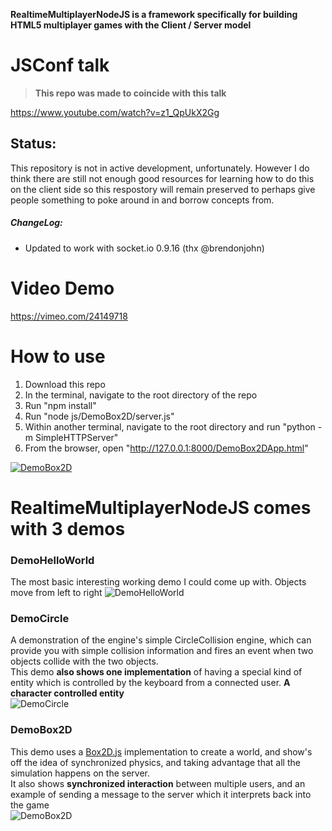 __RealtimeMultiplayerNodeJS is a framework specifically for building HTML5 multiplayer games with the Client / Server model__  

# JSConf talk

> **This repo was made to coincide with this  talk**

https://www.youtube.com/watch?v=z1_QpUkX2Gg

## Status:

This repository is not in active development, unfortunately.
However I do think there are still not enough good resources for learning how to do this on the client side so this respostory will remain preserved to perhaps give people something to poke around in and borrow concepts from.




##### ChangeLog: 
* Updated to work with socket.io 0.9.16 (thx @brendonjohn)

# Video Demo
https://vimeo.com/24149718  

# How to use
1. Download this repo
2. In the terminal, navigate to the root directory of the repo
3. Run "npm install"
4. Run "node js/DemoBox2D/server.js"
5. Within another terminal, navigate to the root directory and run "python -m SimpleHTTPServer"
6. From the browser, open "http://127.0.0.1:8000/DemoBox2DApp.html"

[![DemoBox2D](http://farm6.static.flickr.com/5105/5694643562_fffce8b9cf_z.jpg)](http://farm6.static.flickr.com/5105/5694643562_53e54993dd_o.png)
         
# RealtimeMultiplayerNodeJS comes with 3 demos
### DemoHelloWorld
The most basic interesting working demo I could come up with. Objects move from left to right
![DemoHelloWorld](http://farm6.static.flickr.com/5309/5694599438_6fd56e21bd_b.jpg "DemoCircle")

### DemoCircle
A demonstration of the engine's simple CircleCollision engine, which can provide you with simple collision information and fires an event when two objects collide with the two objects.  
This demo __also shows one implementation__ of having a special kind of entity which is controlled by the keyboard from a connected user. __A character controlled entity__  
![DemoCircle](http://farm4.static.flickr.com/3483/5694599612_1cdb1f935e_b.jpg "DemoCircle")

### DemoBox2D 
This demo uses a [Box2D.js](https://github.com/HBehrens/box2d.js) implementation to create a world, and show's off the idea of synchronized physics, and taking advantage that all the simulation happens on the server.  
It also shows __synchronized interaction__ between multiple users, and an example of sending a message to the server which it interprets back into the game  
![DemoBox2D](http://farm6.static.flickr.com/5027/5694599478_7c9339c99c_b.jpg)
